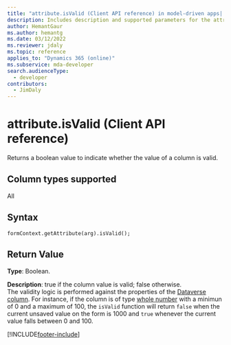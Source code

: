 ```yaml
---
title: "attribute.isValid (Client API reference) in model-driven apps| MicrosoftDocs"
description: Includes description and supported parameters for the attribute.isValid method.
author: HemantGaur
ms.author: hemantg
ms.date: 03/12/2022
ms.reviewer: jdaly
ms.topic: reference
applies_to: "Dynamics 365 (online)"
ms.subservice: mda-developer
search.audienceType: 
  - developer
contributors:
  - JimDaly
---
```

# attribute.isValid (Client API reference)



Returns a boolean value to indicate whether the value of a column is valid. 

## Column types supported

All

## Syntax

`formContext.getAttribute(arg).isValid();`

## Return Value

**Type**: Boolean. 

**Description**: true if the column value is valid; false otherwise. <br />
The validity logic is performed against the properties of the [Dataverse column](../../maker/data-platform/types-of-fields). For instance, if the column is of type [whole number](../../maker/data-platform/types-of-fields) with a minimun of 0 and a maximum of 100, the `isValid` function will return `false` when the current unsaved value on the form is 1000 and `true` whenever the current value falls between 0 and 100.



[!INCLUDE[footer-include](../../../../../includes/footer-banner.md)]
